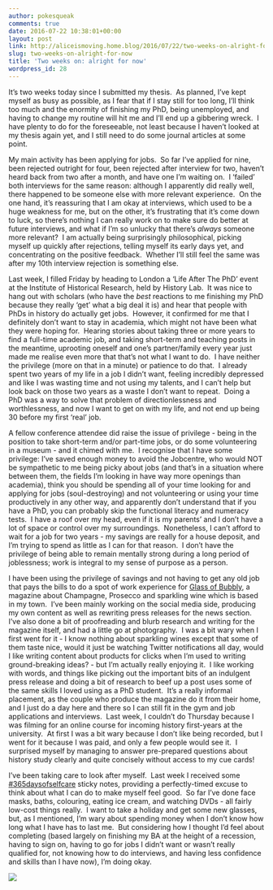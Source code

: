 ```yaml
---
author: pokesqueak
comments: true
date: 2016-07-22 10:38:01+00:00
layout: post
link: http://aliceismoving.home.blog/2016/07/22/two-weeks-on-alright-for-now/
slug: two-weeks-on-alright-for-now
title: 'Two weeks on: alright for now'
wordpress_id: 28
---
```


It’s two weeks today since I submitted my thesis.  As planned, I’ve kept myself as busy as possible, as I fear that if I stay still for too long, I’ll think too much and the enormity of finishing my PhD, being unemployed, and having to change my routine will hit me and I’ll end up a gibbering wreck.  I have plenty to do for the foreseeable, not least because I haven’t looked at my thesis again yet, and I still need to do some journal articles at some point.

My main activity has been applying for jobs.  So far I’ve applied for nine, been rejected outright for four, been rejected after interview for two, haven’t heard back from two after a month, and have one I’m waiting on.  I ‘failed’ both interviews for the same reason: although I apparently did really well, there happened to be someone else with more relevant experience.  On the one hand, it’s reassuring that I am okay at interviews, which used to be a huge weakness for me, but on the other, it’s frustrating that it’s come down to luck, so there’s nothing I can really work on to make sure do better at future interviews, and what if I’m so unlucky that there’s _always_ someone more relevant?  I am actually being surprisingly philosophical, picking myself up quickly after rejections, telling myself its early days yet, and concentrating on the positive feedback.  Whether I’ll still feel the same was after my 10th interview rejection is something else.

Last week, I filled Friday by heading to London a ‘Life After The PhD’ event at the Institute of Historical Research, held by History Lab.  It was nice to hang out with scholars (who have the _best_ reactions to me finishing my PhD because they really ‘get’ what a big deal it is) and hear that people with PhDs in history do actually get jobs.  However, it confirmed for me that I definitely don’t want to stay in academia, which might not have been what they were hoping for.  Hearing stories about taking three or more years to find a full-time academic job, and taking short-term and teaching posts in the meantime, uprooting oneself and one’s partner/family every year just made me realise even more that that’s not what I want to do.  I have neither the privilege (more on that in a minute) or patience to do that.  I already spent two years of my life in a job I didn’t want, feeling incredibly depressed and like I was wasting time and not using my talents, and I can’t help but look back on those two years as a waste I don’t want to repeat.  Doing a PhD was a way to solve that problem of directionlessness and worthlessness, and now I want to get on with my life, and not end up being 30 before my first ‘real’ job.    


A fellow conference attendee did raise the issue of privilege - being in the position to take short-term and/or part-time jobs, or do some volunteering in a museum - and it chimed with me.  I recognise that I have some privilege: I’ve saved enough money to avoid the Jobcentre, who would NOT be sympathetic to me being picky about jobs (and that’s in a situation where between them, the fields I’m looking in have way more openings than academia), think you should be spending all of your time looking for and applying for jobs (soul-destroying) and not volunteering or using your time productively in any other way, and apparently don’t understand that if you have a PhD, you can probably skip the functional literacy and numeracy tests.  I have a roof over my head, even if it is my parents’ and I don’t have a lot of space or control over my surroundings.  Nonetheless, I can’t afford to wait for a job for two years - my savings are really for a house deposit, and I’m trying to spend as little as I can for that reason.  I don’t have the privilege of being able to remain mentally strong during a long period of joblessness; work is integral to my sense of purpose as a person.

I have been using the privilege of savings and not having to get any old job that pays the bills to do a spot of work experience for [Glass of Bubbly](http://www.glassofbubbly.com), a magazine about Champagne, Prosecco and sparkling wine which is based in my town.  I’ve been mainly working on the social media side, producing my own content as well as rewriting press releases for the news section.  I’ve also done a bit of proofreading and blurb research and writing for the magazine itself, and had a little go at photography.  I was a bit wary when I first went for it - I know nothing about sparkling wines except that some of them taste nice, would it just be watching Twitter notifications all day, would I like writing content about products for clicks when I’m used to writing ground-breaking ideas? - but I’m actually really enjoying it.  I like working with words, and things like picking out the important bits of an indulgent press release and doing a bit of research to beef up a post uses some of the same skills I loved using as a PhD student.  It’s a really informal placement, as the couple who produce the magazine do it from their home, and I just do a day here and there so I can still fit in the gym and job applications and interviews.  Last week, I couldn’t do Thursday because I was filming for an online course for incoming history first-years at the university.  At first I was a bit wary because I don’t like being recorded, but I went for it because I was paid, and only a few people would see it.  I surprised myself by managing to answer pre-prepared questions about history study clearly and quite concisely without access to my cue cards!

I’ve been taking care to look after myself.  Last week I received some [#365daysofselfcare](https://twitter.com/hashtag/365daysofselfcare?f=tweets&vertical=default&src=hash) sticky notes, providing a perfectly-timed excuse to think about what I can do to make myself feel good.  So far I’ve done face masks, baths, colouring, eating ice cream, and watching DVDs - all fairly low-cost things really.  I want to take a holiday and get some new glasses, but, as I mentioned, I’m wary about spending money when I don’t know how long what I have has to last me.  But considering how I thought I’d feel about completing (based largely on finishing my BA at the height of a recession, having to sign on, having to go for jobs I didn’t want or wasn’t really qualified for, not knowing how to do interviews, and having less confidence and skills than I have now), I’m doing okay.  


![](https://66.media.tumblr.com/2da1e4446738576b028c117254fc2a3f/tumblr_o0i5cilAYi1s5e5bko1_500.gif)
